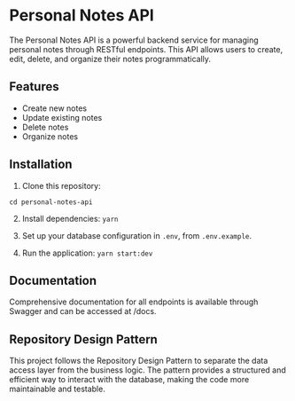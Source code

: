 # Personal Notes API

The Personal Notes API is a powerful backend service for managing personal notes through RESTful endpoints. This API allows users to create, edit, delete, and organize their notes programmatically.

## Features

- Create new notes
- Update existing notes
- Delete notes
- Organize notes

## Installation

1. Clone this repository:

```git clone https://github.com/tuusuario/personal-notes-api.git
cd personal-notes-api
```

2. Install dependencies:
   `yarn`

3. Set up your database configuration in `.env`, from `.env.example`.
4. Run the application:
   `yarn start:dev`

## Documentation

Comprehensive documentation for all endpoints is available through Swagger and can be accessed at /docs.

## Repository Design Pattern

This project follows the Repository Design Pattern to separate the data access layer from the business logic. The pattern provides a structured and efficient way to interact with the database, making the code more maintainable and testable.
